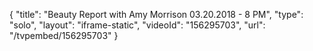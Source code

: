 {
    "title": "Beauty Report with Amy Morrison 03.20.2018 - 8 PM",
    "type": "solo",
    "layout": "iframe-static",
    "videoId": "156295703",
    "url": "\/tvpembed\/156295703"
}